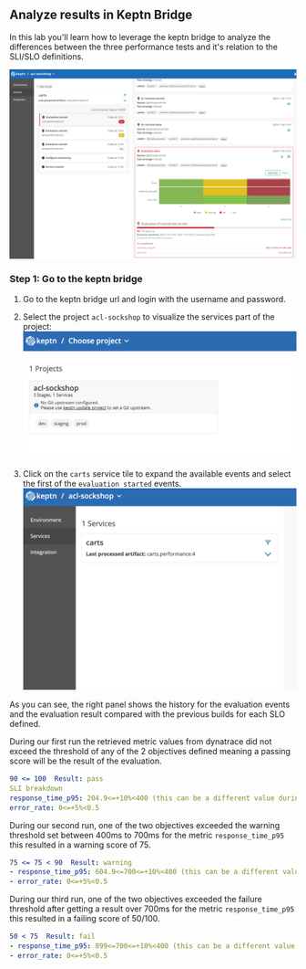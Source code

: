 ## Analyze results in Keptn Bridge

In this lab you'll learn how to leverage the keptn bridge to analyze the differences between the three performance tests and it's relation to the SLI/SLO definitions.

![keptn-bridge](../../../assets/images/keptn-bridge.png)

### Step 1: Go to the keptn bridge

1. Go to the keptn bridge url and login with the username and password.

1. Select the project `acl-sockshop` to visualize the services part of the project:
![keptn-bridge_main](../../../assets/images/keptn-bridge-main.png)

1. Click on the `carts` service tile to expand the available events and select the first of the `evaluation started` events.
![keptn-bridge_main](../../../assets/images/keptn-bridge-service.png)

As you can see, the right panel shows the history for the evaluation events and the evaluation result compared with the previous builds for each SLO defined.

During our first run the retrieved metric values from dynatrace did not exceed the threshold of any of the 2 objectives defined meaning a passing score will be the result of the evaluation.

```yaml
90 <= 100  Result: pass
SLI breakdown
response_time_p95: 204.9<=+10%<400 (this can be a different value during your run, we will see why by using dynatrace during the next lab)
error_rate: 0<=+5%<0.5
```

During our second run, one of the two objectives exceeded the warning threshold set between 400ms to 700ms for the metric `response_time_p95` this resulted in a warning score of 75.

```yaml
75 <= 75 < 90  Result: warning
- response_time_p95: 604.9<=700<=+10%<400 (this can be a different value during your run, we will see why by using dynatrace during the next lab)
- error_rate: 0<=+5%<0.5
```

During our third run, one of the two objectives exceeded the failure threshold after getting a result over 700ms for the metric `response_time_p95` this resulted in a failing score of 50/100.

```yaml
50 < 75  Result: fail
- response_time_p95: 899<=700<=+10%<400 (this can be a different value during your run, we will see why by using dynatrace during the next lab)
- error_rate: 0<=+5%<0.5
```
